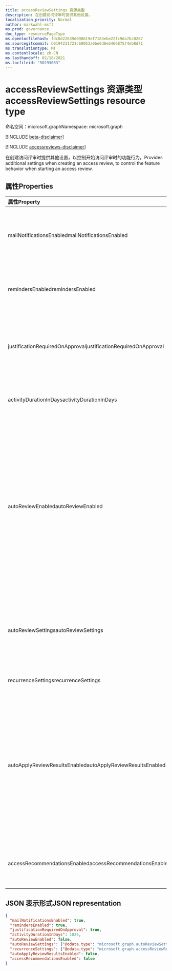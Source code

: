 ```yaml
---
title: accessReviewSettings 资源类型
description: 在创建访问评审时提供其他设置。
localization_priority: Normal
author: markwahl-msft
ms.prod: governance
doc_type: resourcePageType
ms.openlocfilehash: fdc8d22639d098619ef7183ebe22fc9da7bc0287
ms.sourcegitcommit: b0194231721c68053a0be6d8eb46687574eb8d71
ms.translationtype: MT
ms.contentlocale: zh-CN
ms.lasthandoff: 02/18/2021
ms.locfileid: "50293083"
---
```

# <a name="accessreviewsettings-resource-type"></a><span data-ttu-id="80f50-103">accessReviewSettings 资源类型</span><span class="sxs-lookup"><span data-stu-id="80f50-103">accessReviewSettings resource type</span></span>

<span data-ttu-id="80f50-104">命名空间：microsoft.graph</span><span class="sxs-lookup"><span data-stu-id="80f50-104">Namespace: microsoft.graph</span></span>

[!INCLUDE [beta-disclaimer](../../includes/beta-disclaimer.md)]

[!INCLUDE [accessreviews-disclaimer](../../includes/accessreviews-disclaimer.md)]

<span data-ttu-id="80f50-105">在创建访问评审时提供其他设置，以控制开始访问评审时的功能行为。</span><span class="sxs-lookup"><span data-stu-id="80f50-105">Provides additional settings when creating an access review, to control the feature behavior when starting an access review.</span></span>

## <a name="properties"></a><span data-ttu-id="80f50-106">属性</span><span class="sxs-lookup"><span data-stu-id="80f50-106">Properties</span></span>

| <span data-ttu-id="80f50-107">属性</span><span class="sxs-lookup"><span data-stu-id="80f50-107">Property</span></span> | <span data-ttu-id="80f50-108">类型</span><span class="sxs-lookup"><span data-stu-id="80f50-108">Type</span></span> | <span data-ttu-id="80f50-109">说明</span><span class="sxs-lookup"><span data-stu-id="80f50-109">Description</span></span> |
| :------- | :--- | :---------- |
| <span data-ttu-id="80f50-110">mailNotificationsEnabled</span><span class="sxs-lookup"><span data-stu-id="80f50-110">mailNotificationsEnabled</span></span> | <span data-ttu-id="80f50-111">Boolean</span><span class="sxs-lookup"><span data-stu-id="80f50-111">Boolean</span></span> | <span data-ttu-id="80f50-112">指示是否已启用向审阅者和审阅创建者发送邮件。</span><span class="sxs-lookup"><span data-stu-id="80f50-112">Indicates whether sending mails to reviewers and the review creator is enabled.</span></span> |
| <span data-ttu-id="80f50-113">remindersEnabled</span><span class="sxs-lookup"><span data-stu-id="80f50-113">remindersEnabled</span></span> | <span data-ttu-id="80f50-114">Boolean</span><span class="sxs-lookup"><span data-stu-id="80f50-114">Boolean</span></span> | <span data-ttu-id="80f50-115">指示是否已启用向审阅者发送提醒电子邮件。</span><span class="sxs-lookup"><span data-stu-id="80f50-115">Indicates whether sending reminder emails to reviewers is enabled.</span></span> |
| <span data-ttu-id="80f50-116">justificationRequiredOnApproval</span><span class="sxs-lookup"><span data-stu-id="80f50-116">justificationRequiredOnApproval</span></span> | <span data-ttu-id="80f50-117">Boolean</span><span class="sxs-lookup"><span data-stu-id="80f50-117">Boolean</span></span> | <span data-ttu-id="80f50-118">指示审阅者在审阅访问权限时是否需要提供理由。</span><span class="sxs-lookup"><span data-stu-id="80f50-118">Indicates whether reviewers are required to provide a justification when reviewing access.</span></span> |
| <span data-ttu-id="80f50-119">activityDurationInDays</span><span class="sxs-lookup"><span data-stu-id="80f50-119">activityDurationInDays</span></span> | <span data-ttu-id="80f50-120">Int64</span><span class="sxs-lookup"><span data-stu-id="80f50-120">Int64</span></span> | <span data-ttu-id="80f50-121">要向审阅者显示的用户活动天数。</span><span class="sxs-lookup"><span data-stu-id="80f50-121">The number of days of user activities to show to reviewers.</span></span> |
| <span data-ttu-id="80f50-122">autoReviewEnabled</span><span class="sxs-lookup"><span data-stu-id="80f50-122">autoReviewEnabled</span></span> | <span data-ttu-id="80f50-123">Boolean</span><span class="sxs-lookup"><span data-stu-id="80f50-123">Boolean</span></span> | <span data-ttu-id="80f50-124">指示如果审阅者未提供决策，是否应该设置决策。</span><span class="sxs-lookup"><span data-stu-id="80f50-124">Indicates whether a decision should be set if the reviewer did not supply one.</span></span> <span data-ttu-id="80f50-125">在启用自动应用时使用。</span><span class="sxs-lookup"><span data-stu-id="80f50-125">For use when auto-apply is enabled.</span></span> <span data-ttu-id="80f50-126">如果不希望记录审阅决定，除非审阅者做出明确选择，请设置为 `false` 。</span><span class="sxs-lookup"><span data-stu-id="80f50-126">If you don't want to have a review decision recorded unless the reviewer makes an explicit choice, set it to `false`.</span></span>|
| <span data-ttu-id="80f50-127">autoReviewSettings</span><span class="sxs-lookup"><span data-stu-id="80f50-127">autoReviewSettings</span></span> | [<span data-ttu-id="80f50-128">autoReviewSettings</span><span class="sxs-lookup"><span data-stu-id="80f50-128">autoReviewSettings</span></span>](autoreviewsettings.md) | <span data-ttu-id="80f50-129">功能如何设置审阅决定的详细设置。</span><span class="sxs-lookup"><span data-stu-id="80f50-129">Detailed settings for how the feature should set the review decision.</span></span> <span data-ttu-id="80f50-130">在启用自动应用时使用。</span><span class="sxs-lookup"><span data-stu-id="80f50-130">For use when auto-apply is enabled.</span></span> |
| <span data-ttu-id="80f50-131">recurrenceSettings</span><span class="sxs-lookup"><span data-stu-id="80f50-131">recurrenceSettings</span></span> | [<span data-ttu-id="80f50-132">accessReviewRecurrenceSettings</span><span class="sxs-lookup"><span data-stu-id="80f50-132">accessReviewRecurrenceSettings</span></span>](accessreviewrecurrencesettings.md) | <span data-ttu-id="80f50-133">定期的详细设置。</span><span class="sxs-lookup"><span data-stu-id="80f50-133">Detailed settings for recurrence.</span></span> |
| <span data-ttu-id="80f50-134">autoApplyReviewResultsEnabled</span><span class="sxs-lookup"><span data-stu-id="80f50-134">autoApplyReviewResultsEnabled</span></span> | <span data-ttu-id="80f50-135">Boolean</span><span class="sxs-lookup"><span data-stu-id="80f50-135">Boolean</span></span> | <span data-ttu-id="80f50-136">指示是否启用自动应用功能以自动更改目标对象访问资源。</span><span class="sxs-lookup"><span data-stu-id="80f50-136">Indicates whether the auto-apply capability, to automatically change the target object access resource, is enabled.</span></span>  <span data-ttu-id="80f50-137">如果未启用，则用户必须在审阅完成后应用访问评审。</span><span class="sxs-lookup"><span data-stu-id="80f50-137">If not enabled, a user must, after the review completes, apply the access review.</span></span> |
| <span data-ttu-id="80f50-138">accessRecommendationsEnabled</span><span class="sxs-lookup"><span data-stu-id="80f50-138">accessRecommendationsEnabled</span></span> | <span data-ttu-id="80f50-139">Boolean</span><span class="sxs-lookup"><span data-stu-id="80f50-139">Boolean</span></span> | <span data-ttu-id="80f50-140">指示是否已启用向审阅者显示建议。</span><span class="sxs-lookup"><span data-stu-id="80f50-140">Indicates whether showing recommendations to reviewers is enabled.</span></span> |

## <a name="json-representation"></a><span data-ttu-id="80f50-141">JSON 表示形式</span><span class="sxs-lookup"><span data-stu-id="80f50-141">JSON representation</span></span>
<!-- {
  "blockType": "resource",
  "@odata.type": "microsoft.graph.accessReviewSettings"
}-->
```json
{
  "mailNotificationsEnabled": true,
  "remindersEnabled": true,  
  "justificationRequiredOnApproval": true,
  "activityDurationInDays": 1024,
  "autoReviewEnabled": false,
  "autoReviewSettings": {"@odata.type": "microsoft.graph.autoReviewSettings"},
  "recurrenceSettings": {"@odata.type": "microsoft.graph.accessReviewRecurrenceSettings"},
  "autoApplyReviewResultsEnabled": false,
  "accessRecommendationsEnabled": false
}
```
<!-- uuid: 8fcb5dbc-d5aa-4681-8e31-b001d5168d79
2015-10-25 14:57:30 UTC -->
<!--
{
  "type": "#page.annotation",
  "description": "accessReviewSettings resource",
  "keywords": "",
  "section": "documentation",
  "tocPath": "",
  "suppressions": []
}
-->
